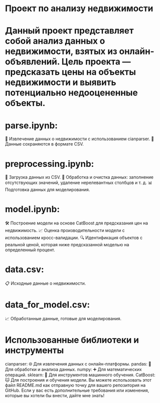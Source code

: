 # Проект по анализу недвижимости

# Данный проект представляет собой анализ данных о недвижимости, взятых из онлайн-объявлений. Цель проекта — предсказать цены на объекты недвижимости и выявить потенциально недооцененные объекты.

# parse.ipynb:
📜 Извлечение данных о недвижимости с использованием cianparser.
💾 Данные сохраняются в формате CSV.
# preprocessing.ipynb:
📂 Загрузка данных из CSV.
🔧 Обработка и очистка данных: заполнение отсутствующих значений, удаление нерелевантных столбцов и т. д.
📊 Подготовка данных для моделирования.
# model.ipynb:
🛠 Построение модели на основе CatBoost для предсказания цен на недвижимость.
📈 Оценка производительности модели с использованием кросс-валидации.
🔍 Идентификация объектов с реальной ценой, которая ниже предсказанной моделью на определенный процент.

# data.csv: 
📋 Исходные данные о недвижимости.
# data_for_model.csv: 
📈 Обработанные данные, готовые для моделирования.
# Использованные библиотеки и инструменты
cianparser: 🌐 Для извлечения данных с онлайн-платформы.
pandas: 🐼 Для обработки и анализа данных.
numpy: ➕ Для математических операций.
sklearn: 🤖 Для инструментов машинного обучения.
CatBoost: 🐱 Для построения и обучения модели.
Вы можете использовать этот файл README.md как отправную точку для вашего репозитория на GitHub. Если у вас есть дополнительные требования или изменения, которые вы хотели бы внести, дайте мне знать!
